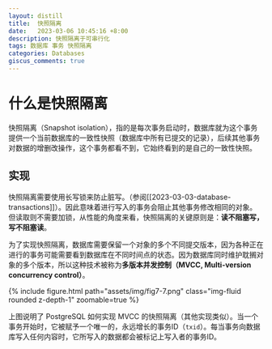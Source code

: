 ```yaml
---
layout: distill
title:  快照隔离
date:   2023-03-06 10:45:16 +8:00
description: 快照隔离于可串行化
tags: 数据库 事务 快照隔离
categories: Databases
giscus_comments: true
---
```


# 什么是快照隔离

快照隔离（Snapshot isolation），指的是每次事务启动时，数据库就为这个事务提供一个当前数据库的一致性快照（数据库中所有已提交的记录），后续其他事务对数据的增删改操作，这个事务都看不到，它始终看到的是自己的一致性快照。

## 实现

快照隔离需要使用长写锁来防止脏写。（参阅[[2023-03-03-database-transactions]]）。因此意味着进行写入的事务会阻止其他事务修改相同的对象。但读取则不需要加锁，从性能的角度来看，快照隔离的关键原则是：**读不阻塞写，写不阻塞读**。

为了实现快照隔离，数据库需要保留一个对象的多个不同提交版本，因为各种正在进行的事务可能需要看到数据库在不同时间点的状态。因为数据库同时维护耽搁对象的多个版本，所以这种技术被称为**多版本并发控制（MVCC, Multi-version concurrency control）**。

{% include figure.html path="assets/img/fig7-7.png" class="img-fluid rounded z-depth-1" zoomable=true %}

上图说明了 PostgreSQL 如何实现 MVCC 的快照隔离（其他实现类似）。当一个事务开始时，它被赋予一个唯一的，永远增长的事务ID（`txid`）。每当事务向数据库写入任何内容时，它所写入的数据都会被标记上写入者的事务ID。

